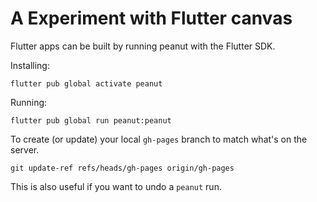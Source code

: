 # A Experiment with Flutter canvas

Flutter apps can be built by running peanut with the Flutter SDK.

Installing:

```console
flutter pub global activate peanut
```

Running:

```console
flutter pub global run peanut:peanut
```

To create (or update) your local `gh-pages` branch to match what's on the
server.

```console
git update-ref refs/heads/gh-pages origin/gh-pages
```

This is also useful if you want to undo a `peanut` run.
